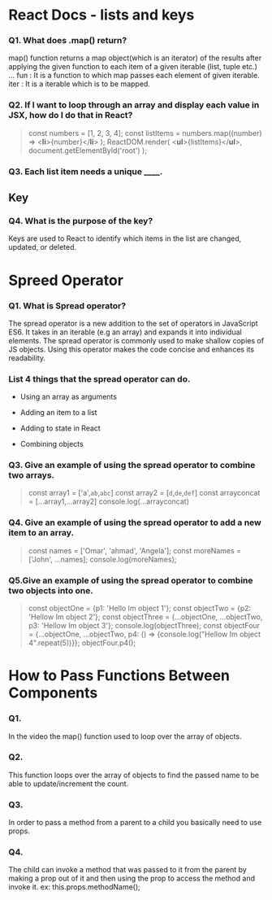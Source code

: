 # **React Docs - lists and keys**

### **Q1. What does .map() return?**

map() function returns a map object(which is an iterator) of the results after applying the given function to each item of a given iterable (list, tuple etc.) ... fun : It is a function to which map passes each element of given iterable. iter : It is a iterable which is to be mapped.

### **Q2. If I want to loop through an array and display each value in JSX, how do I do that in React?**

> const numbers = [1, 2, 3, 4];
const listItems = numbers.map((number) =>
  <**li**>{number}</**li**>
);
ReactDOM.render(
  <**ul**>{listItems}</**ul**>,
  document.getElementById('root')
);

### **Q3. Each list item needs a unique ____.**

## **Key**

### **Q4. What is the purpose of the key?**

 Keys are used to React to identify which items in the list are changed, updated, or deleted.



 # **Spreed Operator**

 ### **Q1. What is Spread operator?**

 The spread operator is a new addition to the set of operators in JavaScript ES6. It takes in an iterable (e.g an array) and expands it into individual elements. The spread operator is commonly used to make shallow copies of JS objects. Using this operator makes the code concise and enhances its readability.

 ### **List 4 things that the spread operator can do.**

 * Using an array as arguments

* Adding an item to a list

* Adding to state in React

* Combining objects

### **Q3. Give an example of using the spread operator to combine two arrays.**

> const array1 = ['a',`ab`,`abc`]
const array2 = [`d`,`de`,`def`]
const arrayconcat = [...array1,...array2]
console.log(...arrayconcat) 

### **Q4. Give an example of using the spread operator to add a new item to an array.**

> const names = ['Omar', 'ahmad', 'Angela'];
const moreNames = ['John', ...names];
console.log(moreNames);


### **Q5.Give an example of using the spread operator to combine two objects into one.**

> const objectOne = {p1: 'Hello Im object 1'};
const objectTwo = {p2: 'Hellow Im object 2'};
const objectThree = {...objectOne, ...objectTwo, p3: 'Hellow Im object 3'};
console.log(objectThree);
const objectFour = {...objectOne, ...objectTwo, p4: () => {console.log("Hellow Im object 4".repeat(5))}};
objectFour.p4();

# **How to Pass Functions Between Components**

### **Q1.**

In the video the map() function used to loop over the array of objects.

### **Q2.**

This function loops over the array of objects to find the passed name to be able to update/increment the count.

### **Q3.**

In order to pass a method from a parent to a child you basically need to use props.

### **Q4.**

The child can invoke a method that was passed to it from the parent by making a prop out of it and then using the prop to access the method and invoke it. ex: this.props.methodName();